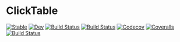 # ClickTable

[![Stable](https://img.shields.io/badge/docs-stable-blue.svg)](https://gabomgp4@gmail.com.github.io/ClickTable.jl/stable)
[![Dev](https://img.shields.io/badge/docs-dev-blue.svg)](https://gabomgp4@gmail.com.github.io/ClickTable.jl/dev)
[![Build Status](https://travis-ci.com/gabomgp4@gmail.com/ClickTable.jl.svg?branch=master)](https://travis-ci.com/gabomgp4@gmail.com/ClickTable.jl)
[![Build Status](https://ci.appveyor.com/api/projects/status/github/gabomgp4@gmail.com/ClickTable.jl?svg=true)](https://ci.appveyor.com/project/gabomgp4@gmail.com/ClickTable-jl)
[![Codecov](https://codecov.io/gh/gabomgp4@gmail.com/ClickTable.jl/branch/master/graph/badge.svg)](https://codecov.io/gh/gabomgp4@gmail.com/ClickTable.jl)
[![Coveralls](https://coveralls.io/repos/github/gabomgp4@gmail.com/ClickTable.jl/badge.svg?branch=master)](https://coveralls.io/github/gabomgp4@gmail.com/ClickTable.jl?branch=master)
[![Build Status](https://api.cirrus-ci.com/github/gabomgp4@gmail.com/ClickTable.jl.svg)](https://cirrus-ci.com/github/gabomgp4@gmail.com/ClickTable.jl)
